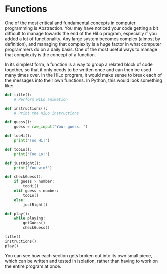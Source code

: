 # Functions

One of the most critical and fundamental concepts in computer programming is
Abstraction. You may have noticed your code getting a bit difficult to manage
towards the end of the HiLo program, especially if you added a lot of
functionality. Any large system becomes complex (almost by definition), and
managing that complexity is a huge factor in what computer programmers do on a
daily basis. One of the most useful ways to manage that complexity is the
concept of a function.

In its simplest form, a function is a way to group a related block of code
together, so that it only needs to be written once and can then be used many
times over. In the HiLo program, it would make sense to break each of the
messages into their own functions. In Python, this would look something like:

```python
def title():
    # Perform HiLo animation

def instructions():
    # Print the HiLo instructions

def guess():
    guess = raw_input("Your guess: ")

def tooHi():
    print("Too Hi!")

def tooLo():
    print("Too Lo!")

def justRight():
    print("You win!")

def checkGuess():
    if guess > number:
        tooHi()
    elif guess < number:
        tooLo()
    else:
        justRight()

def play():
    while playing:
        getGuess()
        checkGuess()

title()
instructions()
play()
```

You can see how each section gets broken out into its own small piece, which can
be written and tested in isolation, rather than having to work on the entire
program at once.

